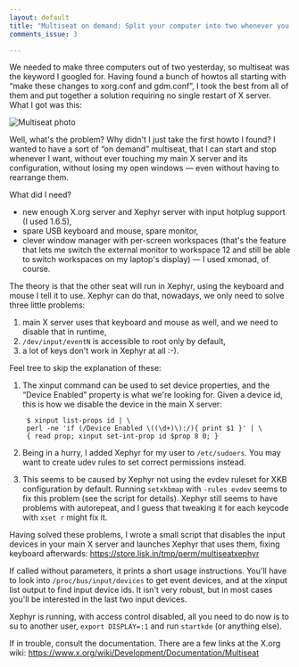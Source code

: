 ```yaml
---
layout: default
title: "Multiseat on demand: Split your computer into two whenever you want"
comments_issue: 3

---
```


We needed to make three computers out of two yesterday, so multiseat was the
keyword I googled for. Having found a bunch of howtos all starting with “make
these changes to xorg.conf and gdm.conf”, I took the best from all of them and
put together a solution requiring no single restart of X server. What I got
was this:

![Multiseat photo](https://store.lisk.in/tmp/perm/multiseat.jpg)

Well, what's the problem? Why didn't I just take the first howto I found? I
wanted to have a sort of “on demand” multiseat, that I can start and stop
whenever I want, without ever touching my main X server and its configuration,
without losing my open windows — even without having to rearrange them.

What did I need?

  - new enough X.org server and Xephyr server with input hotplug support
    (I used 1.6.5),
  - spare USB keyboard and mouse, spare monitor,
  - clever window manager with per-screen workspaces (that's the feature that
    lets me switch the external monitor to workspace 12 and still be able to
    switch workspaces on my laptop's display) — I used xmonad, of course.

The theory is that the other seat will run in Xephyr, using the keyboard and
mouse I tell it to use. Xephyr can do that, nowadays, we only need to solve
three little problems:

1. main X server uses that keyboard and mouse as well, and we need to disable
   that in runtime,
2. `/dev/input/eventN` is accessible to root only by default,
3. a lot of keys don't work in Xephyr at all :-).

Feel tree to skip the explanation of these:

1. The xinput command can be used to set device properties, and the “Device
   Enabled” property is what we're looking for. Given a device id, this is how
   we disable the device in the main X server:

        $ xinput list-props id | \
        perl -ne 'if (/Device Enabled \((\d+)\):/){ print $1 }' | \
        { read prop; xinput set-int-prop id $prop 8 0; }

2. Being in a hurry, I added Xephyr for my user to `/etc/sudoers`. You may
   want to create udev rules to set correct permissions instead.

3. This seems to be caused by Xephyr not using the evdev ruleset for XKB
   configuration by default. Running `setxkbmap` with `-rules evdev` seems to
   fix this problem (see the script for details). Xephyr still seems to have
   problems with autorepeat, and I guess that tweaking it for each keycode
   with `xset r` might fix it.

Having solved these problems, I wrote a small script that disables the input
devices in your main X server and launches Xephyr that uses them, fixing
keyboard afterwards: <https://store.lisk.in/tmp/perm/multiseatxephyr>

If called without parameters, it prints a short usage instructions. You'll
have to look into `/proc/bus/input/devices` to get event devices, and at the
xinput list output to find input device ids. It isn't very robust, but in most
cases you'll be interested in the last two input devices.

Xephyr is running, with access control disabled, all you need to do now is to
su to another user, `export DISPLAY=:1` and run `startkde` (or anything else).

If in trouble, consult the documentation. There are a few links at the X.org
wiki: <https://www.x.org/wiki/Development/Documentation/Multiseat>
